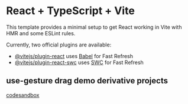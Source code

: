 # React + TypeScript + Vite

This template provides a minimal setup to get React working in Vite with HMR and some ESLint rules.

Currently, two official plugins are available:

- [@vitejs/plugin-react](https://github.com/vitejs/vite-plugin-react/blob/main/packages/plugin-react/README.md) uses [Babel](https://babeljs.io/) for Fast Refresh
- [@vitejs/plugin-react-swc](https://github.com/vitejs/vite-plugin-react-swc) uses [SWC](https://swc.rs/) for Fast Refresh

## use-gesture drag demo derivative projects
[codesandbox](https://codesandbox.io/p/sandbox/github/pmndrs/use-gesture/tree/main/demo/src/sandboxes/viewpager?file=%2Fsrc%2FApp.tsx)
